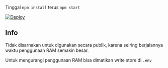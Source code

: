 Tinggal `npm install` terus `npm start`


[![Deploy](https://www.herokucdn.com/deploy/button.svg)](https://heroku.com/deploy?template=https://github.com/Noecee/ICC-6285894463278)


## Info

Tidak disarnakan untuk digunakan secara publik, karena seiring berjalannya waktu penggunaan RAM semakin besar.

Untuk mengurangi penggunaan RAM bisa dimatikan write store di `.env`
